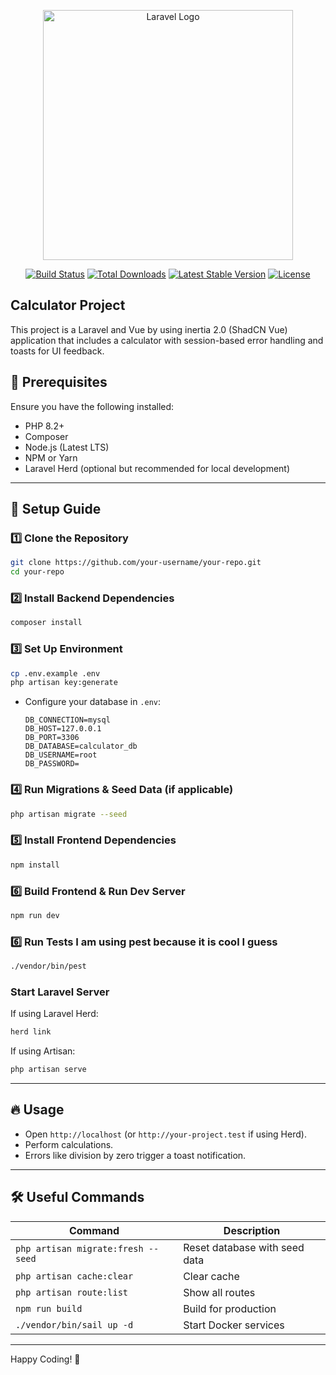 <p align="center"><a href="https://laravel.com" target="_blank"><img src="https://raw.githubusercontent.com/laravel/art/master/logo-lockup/5%20SVG/2%20CMYK/1%20Full%20Color/laravel-logolockup-cmyk-red.svg" width="400" alt="Laravel Logo"></a></p>

<p align="center">
<a href="https://github.com/laravel/framework/actions"><img src="https://github.com/laravel/framework/workflows/tests/badge.svg" alt="Build Status"></a>
<a href="https://packagist.org/packages/laravel/framework"><img src="https://img.shields.io/packagist/dt/laravel/framework" alt="Total Downloads"></a>
<a href="https://packagist.org/packages/laravel/framework"><img src="https://img.shields.io/packagist/v/laravel/framework" alt="Latest Stable Version"></a>
<a href="https://packagist.org/packages/laravel/framework"><img src="https://img.shields.io/packagist/l/laravel/framework" alt="License"></a>
</p>

## Calculator Project

This project is a Laravel and Vue by using inertia 2.0 (ShadCN Vue) application that includes a calculator with session-based error handling and toasts for UI feedback.

## 📌 Prerequisites

Ensure you have the following installed:

- PHP 8.2+
- Composer
- Node.js (Latest LTS)
- NPM or Yarn
- Laravel Herd (optional but recommended for local development)

---

## 🚀 Setup Guide

### 1️⃣ Clone the Repository
```sh
git clone https://github.com/your-username/your-repo.git
cd your-repo
```

### 2️⃣ Install Backend Dependencies
```sh
composer install
```

### 3️⃣ Set Up Environment
```sh
cp .env.example .env
php artisan key:generate
```
- Configure your database in `.env`:
  ```
  DB_CONNECTION=mysql
  DB_HOST=127.0.0.1
  DB_PORT=3306
  DB_DATABASE=calculator_db
  DB_USERNAME=root
  DB_PASSWORD=
  ```

### 4️⃣ Run Migrations & Seed Data (if applicable)
```sh
php artisan migrate --seed
```

### 5️⃣ Install Frontend Dependencies
```sh
npm install
```

### 6️⃣ Build Frontend & Run Dev Server
```sh
npm run dev
```
### 6️⃣ Run Tests I am using pest because it is cool I guess
```sh
./vendor/bin/pest
```

### Start Laravel Server
If using Laravel Herd:
```sh
herd link
```
If using Artisan:
```sh
php artisan serve
```


---

## 🔥 Usage

- Open `http://localhost` (or `http://your-project.test` if using Herd).
- Perform calculations.
- Errors like division by zero trigger a toast notification.

---

## 🛠 Useful Commands

| Command | Description |
|---------|-------------|
| `php artisan migrate:fresh --seed` | Reset database with seed data |
| `php artisan cache:clear` | Clear cache |
| `php artisan route:list` | Show all routes |
| `npm run build` | Build for production |
| `./vendor/bin/sail up -d` | Start Docker services |

---

Happy Coding! 🚀

